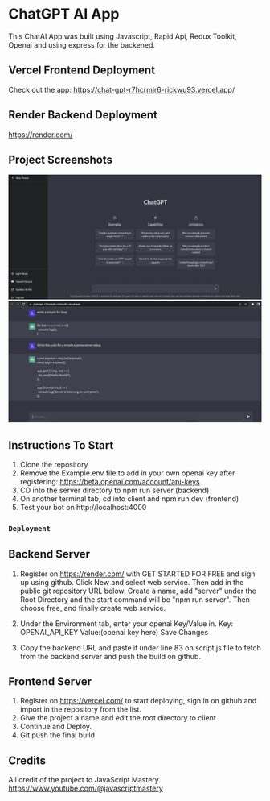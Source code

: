 # ChatGPT AI App

This ChatAI App was built using Javascript, Rapid Api, Redux Toolkit, Openai and using express for the backened. 

## Vercel Frontend Deployment

Check out the app: https://chat-gpt-r7hcrmjr6-rickwu93.vercel.app/

## Render Backend Deployment

https://render.com/


## Project Screenshots

![s1](client/assets/s1.png)
![s2](client/assets/s2.png)

## Instructions To Start
1. Clone the repository 
2. Remove the Example.env file to add in your own openai key after registering: https://beta.openai.com/account/api-keys
3. CD into the server directory to npm run server (backend)
4. On another terminal tab, cd into client and npm run dev (frontend)
5. Test your bot on http://localhost:4000


### `Deployment`

## Backend Server
1. Register on https://render.com/ with GET STARTED FOR FREE and sign up using github. Click New and select web service. Then add in the public git repository URL below. Create a name, add "server" under the Root Directory and the start command will be "npm run server". Then choose free, and finally create web service.

2. Under the Environment tab, enter your openai Key/Value in.
Key: OPENAI_API_KEY Value:(openai key here)
Save Changes

3. Copy the backend URL and paste it under line 83 on script.js file to fetch from the backend server and push the build on github.

## Frontend Server
1. Register on https://vercel.com/ to start deploying, sign in on github and import in the repository from the list.
2. Give the project a name and edit the root directory to client
3. Continue and Deploy.
4. Git push the final build

## Credits
All credit of the project to JavaScript Mastery. https://www.youtube.com/@javascriptmastery 
